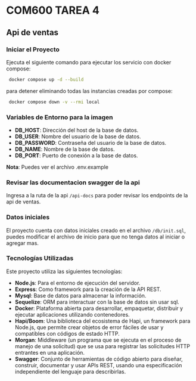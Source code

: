 # COM600 TAREA 4

## Api de ventas

### Iniciar el Proyecto

Ejecuta el siguiente comando para ejecutar los servicio con docker compose:

```bash
 docker compose up -d --build
```

para detener eliminando todas las instancias creadas por compose:

```bash
 docker compose down -v --rmi local
```

### Variables de Entorno para la imagen

- **DB_HOST**: Dirección del host de la base de datos.
- **DB_USER**: Nombre del usuario de la base de datos.
- **DB_PASSWORD**: Contraseña del usuario de la base de datos.
- **DB_NAME**: Nombre de la base de datos.
- **DB_PORT**: Puerto de conexión a la base de datos.

**Nota**: Puedes ver el archivo .env.example

### Revisar las documentacion swagger de la api

Ingresa a la ruta de la api `/api-docs` para poder revisar los endpoints de la api de ventas.

### Datos iniciales

El proyecto cuenta con datos iniciales creado en el archivo `/db/init.sql`, puedes modificar el archivo de inicio para que no tenga datos al iniciar o agregar mas.

### Tecnologías Utilizadas

Este proyecto utiliza las siguientes tecnologías:

- **Node.js**: Para el entorno de ejecución del servidor.
- **Express**: Como framework para la creación de la API REST.
- **Mysql**: Base de datos para almacenar la información.
- **Sequelize**: ORM para interactuar con la base de datos sin usar sql.
- **Docker**: Plataforma abierta para desarrollar, empaquetar, distribuir y ejecutar aplicaciones utilizando contenedores.
- **Hapi/Boom**: Una biblioteca del ecosistema de Hapi, un framework para Node.js, que permite crear objetos de error fáciles de usar y compatibles con códigos de estado HTTP.
- **Morgan**: Middleware (un programa que se ejecuta en el proceso de manejo de una solicitud) que se usa para registrar las solicitudes HTTP entrantes en una aplicación.
- **Swagger**: Conjunto de herramientas de código abierto para diseñar, construir, documentar y usar APIs REST, usando una especificación independiente del lenguaje para describirlas.
